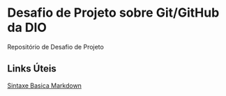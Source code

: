 # Desafio de Projeto sobre Git/GitHub da DIO
Repositório de Desafio de Projeto

## Links Úteis
[Sintaxe Basica Markdown](https://www.markdownguide.org/basic-syntax/)
